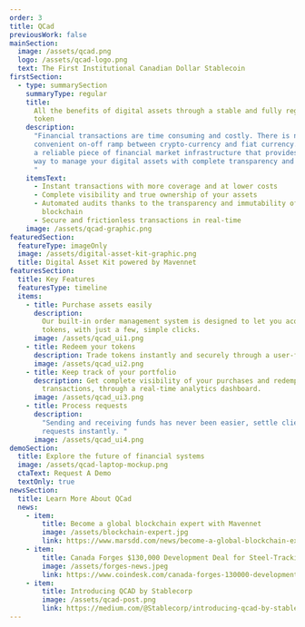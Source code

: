 ```yaml
---
order: 3
title: QCad
previousWork: false
mainSection:
  image: /assets/qcad.png
  logo: /assets/qcad-logo.png
  text: The First Institutional Canadian Dollar Stablecoin
firstSection:
  - type: summarySection
    summaryType: regular
    title:
      All the benefits of digital assets through a stable and fully regulated
      token
    description:
      "Financial transactions are time consuming and costly. There is no
      convenient on-off ramp between crypto-currency and fiat currency. QCAD is
      a reliable piece of financial market infrastructure that provides an easy
      way to manage your digital assets with complete transparency and security.
      "
    itemsText:
      - Instant transactions with more coverage and at lower costs
      - Complete visibility and true ownership of your assets
      - Automated audits thanks to the transparency and immutability of
        blockchain
      - Secure and frictionless transactions in real-time
    image: /assets/qcad-graphic.png
featuredSection:
  featureType: imageOnly
  image: /assets/digital-asset-kit-graphic.png
  title: Digital Asset Kit powered by Mavennet
featuresSection:
  title: Key Features
  featuresType: timeline
  items:
    - title: Purchase assets easily
      description:
        Our built-in order management system is designed to let you acquire
        tokens, with just a few, simple clicks.
      image: /assets/qcad_ui1.png
    - title: Redeem your tokens
      description: Trade tokens instantly and securely through a user-friendly interface
      image: /assets/qcad_ui2.png
    - title: ­Keep track of your portfolio
      description: Get complete visibility of your purchases and redemption
        transactions, through a real-time analytics dashboard.
      image: /assets/qcad_ui3.png
    - title: ­Process requests
      description:
        "Sending and receiving funds has never been easier, settle client
        requests instantly. "
      image: /assets/qcad_ui4.png
demoSection:
  title: Explore the future of financial systems
  image: /assets/qcad-laptop-mockup.png
  ctaText: Request A Demo
  textOnly: true
newsSection:
  title: Learn More About QCad
  news:
    - item:
        title: Become a global blockchain expert with Mavennet
        image: /assets/blockchain-expert.jpg
        link: https://www.marsdd.com/news/become-a-global-blockchain-expert-with-mavennet/
    - item:
        title: Canada Forges $130,000 Development Deal for Steel-Tracking Blockchain
        image: /assets/forges-news.jpeg
        link: https://www.coindesk.com/canada-forges-130000-development-deal-for-steel-tracking-blockchain
    - item:
        title: Introducing QCAD by Stablecorp
        image: /assets/qcad-post.png
        link: https://medium.com/@Stablecorp/introducing-qcad-by-stablecorp-bc7216194e82
---
```


